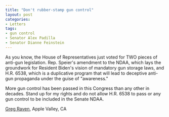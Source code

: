 ```yaml
---
title: "Don't rubber-stamp gun control"
layout: post
categories:
- Letters
tags:
- gun control
- Senator Alex Padilla
- Senator Dianne Feinstein
---
```


As you know, the House of Representatives just voted for TWO pieces of anti-gun legislation. Rep. Speier's amendment to the NDAA, which lays the groundwork for Resident Biden's vision of mandatory gun storage laws, and H.R. 6538, which is a duplicative program that will lead to deceptive anti-gun propaganda under the guise of "awareness."

More gun control has been passed in this Congress than any other in decades. Stand up for my rights and do not allow H.R. 6538 to pass or any gun control to be included in the Senate NDAA.

[Greg Raven](https://www.gregraven.org/), Apple Valley, CA